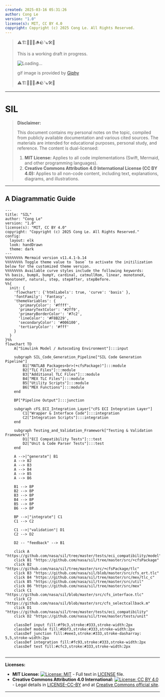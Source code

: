 ```yaml
---
created: 2025-03-16 05:31:26
author: Cong Le
version: "1.0"
license(s): MIT, CC BY 4.0
copyright: Copyright (c) 2025 Cong Le. All Rights Reserved.
---
```


> ⚠️🏗️🚧🦺🧱🪵🪨🪚🛠️👷
> 
> This is a working draft in progress.
> 
> ![Loading...](https://media0.giphy.com/media/v1.Y2lkPTc5MGI3NjExa3ZuZW42ZXFqeHJocjI0NmNudzB4emdwZWZrYmZmNDI2NmNkdHAybSZlcD12MV9pbnRlcm5hbF9naWZfYnlfaWQmY3Q9Zw/l2ZE0a10hNoFPfnTW/giphy.gif)
> 
> gif image is provided by [Giphy](https://giphy.com)
> 
> ⚠️🏗️🚧🦺🧱🪵🪨🪚🛠️👷

----


# SIL
> **Disclaimer:**
>
> This document contains my personal notes on the topic,
> compiled from publicly available documentation and various cited sources.
> The materials are intended for educational purposes, personal study, and reference.
> The content is dual-licensed:
> 1. **MIT License:** Applies to all code implementations (Swift, Mermaid, and other programming languages).
> 2. **Creative Commons Attribution 4.0 International License (CC BY 4.0):** Applies to all non-code content, including text, explanations, diagrams, and illustrations.
---


## A Diagrammatic Guide 



```mermaid
---
title: "SIL"
author: "Cong Le"
version: "1.0"
license(s): "MIT, CC BY 4.0"
copyright: "Copyright (c) 2025 Cong Le. All Rights Reserved."
config:
  layout: elk
  look: handDrawn
  theme: dark
---
%%%%%%%% Mermaid version v11.4.1-b.14
%%%%%%%% Toggle theme value to `base` to activate the initilization below for the customized theme version.
%%%%%%%% Available curve styles include the following keywords:
%% basis, bumpX, bumpY, cardinal, catmullRom, linear, monotoneX, monotoneY, natural, step, stepAfter, stepBefore.
%%{
  init: {
    'flowchart': {'htmlLabels': true, 'curve': 'basis' },
    'fontFamily': 'Fantasy',
    'themeVariables': {
      'primaryColor': '#ffff',
      'primaryTextColor': '#2ff9',
      'primaryBorderColor': '#7c2',
      'lineColor': '#F8B229',
      'secondaryColor': '#006100',
      'tertiaryColor': '#fff'
    }
  }
}%%
flowchart TD
    A["Simulink Model / Autocoding Environment"]:::input

    subgraph SIL_Code_Generation_Pipeline["SIL Code Generation Pipeline"]
        B1["MATLAB Packages<br>(+cfsPackage)"]:::module
        B2["TLC Files"]:::module
        B3["Additional TLC Files"]:::module
        B4["MEX TLC Files"]:::module
        B5["Utility Scripts"]:::module
        B6["MEX Functions"]:::module
    end

    BP["Pipeline Output"]:::junction

    subgraph cFS_ECI_Integration_Layer["cFS ECI Integration Layer"]
        C1["Wrapper & Interface Code"]:::integration
        C2["Integration Scripts"]:::integration
    end

    subgraph Testing_and_Validation_Framework["Testing & Validation Framework"]
        D1["ECI Compatibility Tests"]:::test
        D2["Unit & Code Parser Tests"]:::test
    end

    A -->|"generate"| B1
    A --> B2
    A --> B3
    A --> B4
    A --> B5
    A --> B6

    B1 --> BP
    B2 --> BP
    B3 --> BP
    B4 --> BP
    B5 --> BP
    B6 --> BP

    BP -->|"integrate"| C1
    C1 --> C2

    C1 -->|"validation"| D1
    C2 --> D2

    D2 -- "feedback" --> B1

    click A "https://github.com/nasa/sil/tree/master/tests/eci_compatibility/model"
    click B1 "https://github.com/nasa/sil/tree/master/src/+cfsPackage"
    click B2 "https://github.com/nasa/sil/tree/master/src/+cfsPackage/tlc"
    click B3 "https://github.com/nasa/sil/blob/master/src/cfs_ert.tlc"
    click B4 "https://github.com/nasa/sil/tree/master/src/mex/tlc_c"
    click B5 "https://github.com/nasa/sil/tree/master/src/util"
    click B6 "https://github.com/nasa/sil/tree/master/src/mex"
    click C1 "https://github.com/nasa/sil/blob/master/src/cfs_interface.tlc"
    click C2 "https://github.com/nasa/sil/blob/master/src/cfs_selectcallback.m"
    click D1 "https://github.com/nasa/sil/tree/master/tests/eci_compatibility"
    click D2 "https://github.com/nasa/sil/tree/master/tests/unit"

    classDef input fill:#f9c3,stroke:#333,stroke-width:2px
    classDef module fill:#bbf3,stroke:#333,stroke-width:2px
    classDef junction fill:#eee3,stroke:#333,stroke-dasharray: 5,5,stroke-width:2px
    classDef integration fill:#fc93,stroke:#333,stroke-width:2px
    classDef test fill:#cfc3,stroke:#333,stroke-width:2px
    
```





---
**Licenses:**

- **MIT License:**  [![License: MIT](https://img.shields.io/badge/License-MIT-yellow.svg)](LICENSE) - Full text in [LICENSE](LICENSE) file.
- **Creative Commons Attribution 4.0 International:** [![License: CC BY 4.0](https://licensebuttons.net/l/by/4.0/88x31.png)](LICENSE-CC-BY) - Legal details in [LICENSE-CC-BY](LICENSE-CC-BY) and at [Creative Commons official site](http://creativecommons.org/licenses/by/4.0/).

---
